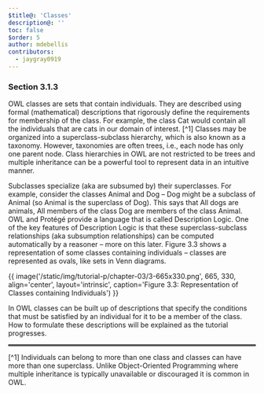 ```yaml
---
$title@: 'Classes'
description@: ''
toc: false
$order: 5
author: mdebellis
contributors:
  - jaygray0919
---
```


### Section 3.1.3

OWL classes are sets that contain individuals.
They are described using formal (mathematical) descriptions that rigorously define the requirements for membership of the class.
For example, the class Cat would contain all the individuals that are cats in our domain of interest. [^1]
Classes may be organized into a superclass-subclass hierarchy, which is also known as a taxonomy.
However, taxonomies are often trees, i.e., each node has only one parent node.
Class hierarchies in OWL are not restricted to be trees and multiple inheritance can be a powerful tool to represent data in an intuitive manner.

Subclasses specialize (aka are subsumed by) their superclasses.
For example, consider the classes Animal and Dog – Dog might be a subclass of Animal (so Animal is the superclass of Dog).
This says that All dogs are animals, All members of the class Dog are members of the class Animal.
OWL and Protégé provide a language that is called Description Logic.
One of the key features of Description Logic is that these superclass-subclass relationships (aka subsumption relationships) can be computed automatically by a reasoner – more on this later.
Figure 3.3 shows a representation of some classes containing individuals – classes are represented as ovals, like sets in Venn diagrams.

{{ image('/static/img/tutorial-p/chapter-03/3-665x330.png', 665, 330, align='center', layout='intrinsic', caption='Figure 3.3: Representation of Classes containing Individuals') }}

In OWL classes can be built up of descriptions that specify the conditions that must be satisfied by an individual for it to be a member of the class.
How to formulate these descriptions will be explained as the tutorial progresses.

<hr style="border-top: 3px double #8c8b8b;">

[^1] Individuals can belong to more than one class and classes can have more than one superclass.
Unlike Object-Oriented Programming where multiple inheritance is typically unavailable or discouraged it is common in OWL.
